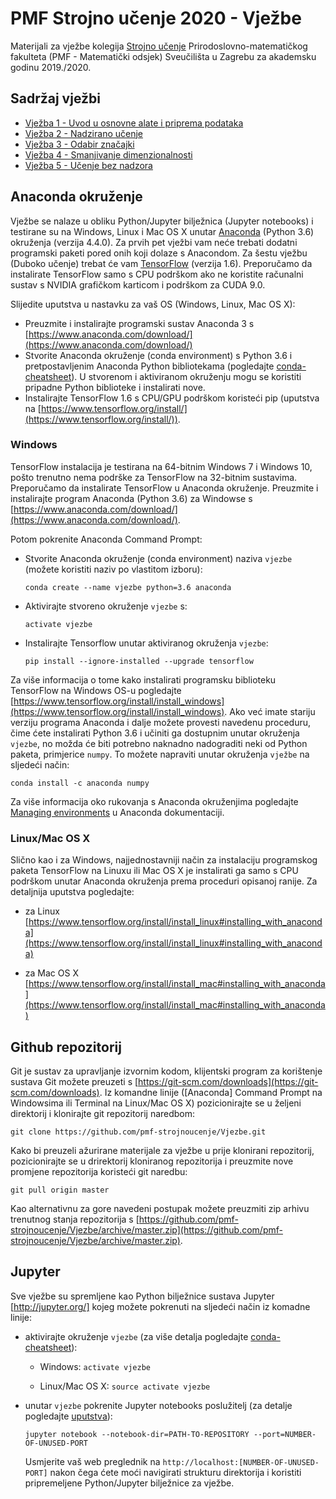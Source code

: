 # PMF Strojno učenje 2020 - Vježbe

Materijali za vježbe kolegija [Strojno učenje](https://web.math.pmf.unizg.hr/nastava/su/) Prirodoslovno-matematičkog fakulteta (PMF - Matematički odsjek) Sveučilišta u Zagrebu za akademsku godinu 2019./2020. 

## Sadržaj vježbi

* [Vježba 1 - Uvod u osnovne alate i priprema podataka](https://github.com/pmf-strojnoucenje/Vjezbe/blob/master/Notebooks/PMF_SU_2019_Vjezbe1_00_Osnove.ipynb)
* [Vježba 2 - Nadzirano učenje](https://github.com/pmf-strojnoucenje/Vjezbe/blob/master/Notebooks/PMF_SU_2019_Vjezbe2_00_Nadzirano_ucenje.ipynb)
* [Vježba 3 - Odabir značajki](https://github.com/pmf-strojnoucenje/Vjezbe/blob/master/Notebooks/PMF_SU_2019_Vjezbe3_00_Odabir_znacajki.ipynb)
* [Vježba 4 - Smanjivanje dimenzionalnosti](https://github.com/pmf-strojnoucenje/Vjezbe/blob/master/Notebooks/PMF_SU_2019_Vjezbe4_00_Smanjivanje_dimenzionalnosti.ipynb)
* [Vježba 5 - Učenje bez nadzora](https://github.com/pmf-strojnoucenje/Vjezbe/blob/master/Notebooks/PMF_SU_2019_Vjezbe5_00_Ucenje_bez_nadzora.ipynb)


## Anaconda okruženje

Vježbe se nalaze u obliku Python/Jupyter bilježnica (Jupyter notebooks) i testirane su na Windows, Linux i Mac OS X unutar [Anaconda](https://www.anaconda.com) (Python 3.6) okruženja (verzija 4.4.0). Za prvih pet vježbi vam neće trebati dodatni programski paketi pored onih koji dolaze s Anacondom. Za šestu vježbu (Duboko učenje) trebat će vam [TensorFlow](https://www.tensorflow.org) (verzija 1.6). Preporučamo da instalirate TensorFlow samo s CPU podrškom ako ne koristite računalni sustav s NVIDIA grafičkom karticom i podrškom za CUDA 9.0.

Slijedite uputstva u nastavku za vaš OS (Windows, Linux, Mac OS X):
* Preuzmite i instalirajte programski sustav Anaconda 3 s [https://www.anaconda.com/download/](https://www.anaconda.com/download/)
* Stvorite Anaconda okruženje (conda environment) s Python 3.6 i pretpostavljenim Anaconda Python bibliotekama (pogledajte [conda-cheatsheet](https://conda.io/docs/_downloads/conda-cheatsheet.pdf)). U stvorenom i aktiviranom okruženju mogu se koristiti pripadne Python biblioteke i instalirati nove.
* Instalirajte TensorFlow 1.6 s CPU/GPU podrškom koristeći pip (uputstva na [https://www.tensorflow.org/install/](https://www.tensorflow.org/install/)).

### Windows
TensorFlow instalacija je testirana na 64-bitnim Windows 7 i Windows 10, pošto trenutno nema podrške za TensorFlow na 32-bitnim sustavima. Preporučamo da instalirate TensorFlow u Anaconda okruženje. Preuzmite i instalirajte program Anaconda (Python 3.6) za Windowse s [https://www.anaconda.com/download/](https://www.anaconda.com/download/).

Potom pokrenite Anaconda Command Prompt:
* Stvorite Anaconda okruženje (conda environment) naziva `vjezbe` (možete koristiti naziv po vlastitom izboru):
  ```
  conda create --name vjezbe python=3.6 anaconda
  ```
* Aktivirajte stvoreno okruženje `vjezbe` s:
  ```
  activate vjezbe
  ```
* Instalirajte Tensorflow unutar aktiviranog okruženja `vjezbe`:
  ```
  pip install --ignore-installed --upgrade tensorflow
  ```

Za više informacija o tome kako instalirati programsku biblioteku TensorFlow na Windows OS-u pogledajte [https://www.tensorflow.org/install/install_windows](https://www.tensorflow.org/install/install_windows). Ako već imate stariju verziju programa Anaconda i dalje možete provesti navedenu proceduru, čime ćete instalirati Python 3.6 i učiniti ga dostupnim unutar okruženja `vjezbe`, no možda će biti potrebno naknadno nadograditi neki od Python paketa, primjerice `numpy`. To možete napraviti unutar okruženja `vježbe` na sljedeći način:
  ```
  conda install -c anaconda numpy
  ```
Za više informacija oko rukovanja s Anaconda okruženjima pogledajte [Managing environments](https://conda.io/docs/user-guide/tasks/manage-environments.html) u Anaconda dokumentaciji.

### Linux/Mac OS X
Slično kao i za Windows, najjednostavniji način za instalaciju programskog paketa TensorFlow na Linuxu ili Mac OS X je instalirati ga samo s CPU podrškom unutar Anaconda okruženja prema proceduri opisanoj ranije. Za detaljnija uputstva pogledajte:

* za Linux [https://www.tensorflow.org/install/install_linux#installing_with_anaconda](https://www.tensorflow.org/install/install_linux#installing_with_anaconda)

* za Mac OS X [https://www.tensorflow.org/install/install_mac#installing_with_anaconda](https://www.tensorflow.org/install/install_mac#installing_with_anaconda)

## Github repozitorij

Git je sustav za upravljanje izvornim kodom, klijentski program za korištenje sustava Git možete preuzeti s [https://git-scm.com/downloads](https://git-scm.com/downloads). Iz komandne linije ([Anaconda] Command Prompt na Windowsima ili Terminal na Linux/Mac OS X) pozicionirajte se u željeni direktorij i klonirajte git repozitorij naredbom:
  ```
  git clone https://github.com/pmf-strojnoucenje/Vjezbe.git
  ```
Kako bi preuzeli ažurirane materijale za vježbe u prije klonirani repozitorij, pozicionirajte se u drirektorij kloniranog repozitorija i preuzmite nove promjene repozitorija koristeći git naredbu:
  ```
  git pull origin master
  ```

Kao alternativnu za gore navedeni postupak možete preuzmiti zip arhivu trenutnog stanja repozitorija s [https://github.com/pmf-strojnoucenje/Vjezbe/archive/master.zip](https://github.com/pmf-strojnoucenje/Vjezbe/archive/master.zip).

## Jupyter
Sve vježbe su spremljene kao Python bilježnice sustava Jupyter [http://jupyter.org/] kojeg možete pokrenuti na sljedeći način iz komadne linije:

* aktivirajte okruženje `vjezbe` (za više detalja pogledajte [conda-cheatsheet](https://conda.io/docs/_downloads/conda-cheatsheet.pdf)):

  - Windows: `activate vjezbe`

  - Linux/Mac OS X: `source activate vjezbe`

* unutar `vjezbe` pokrenite Jupyter notebooks poslužitelj (za detalje pogledajte [uputstva](https://jupyter.readthedocs.io/en/latest/running.html#running)):
  ```
  jupyter notebook --notebook-dir=PATH-TO-REPOSITORY --port=NUMBER-OF-UNUSED-PORT
  ```
  Usmjerite vaš web preglednik na `http://localhost:[NUMBER-OF-UNUSED-PORT]` nakon čega ćete moći navigirati strukturu direktorija i koristiti pripremeljene Python/Jupyter bilježnice za vježbe.
